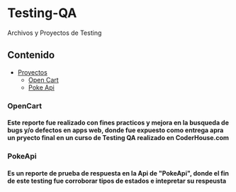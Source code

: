 # Testing-QA
Archivos y Proyectos de Testing



## Contenido

- [Proyectos](#Proyectos)
  - [Open Cart](#OpenCart)
  - [Poke Api](#PokeApi)
  

### OpenCart

#### Este reporte fue realizado con fines practicos y mejora en la busqueda de bugs y/o defectos en apps web, donde fue expuesto como entrega apra un pryecto final en un curso de Testing QA realizado en CoderHouse.com

### PokeApi
#### Es un reporte de prueba de respuesta en la Api de "PokeApi", donde el fin de este testing fue corroborar tipos de estados e intepretar su respeusta

          
         
